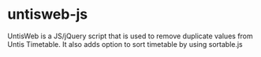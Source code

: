 # untisweb-js

UntisWeb is a JS/jQuery script that is used to remove duplicate values from Untis Timetable.
It also adds option to sort timetable by using sortable.js

